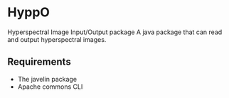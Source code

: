 # HyppO
Hyperspectral Image Input/Output package
A java package that can read and output hyperspectral images.

## Requirements
* The javelin package
* Apache commons CLI